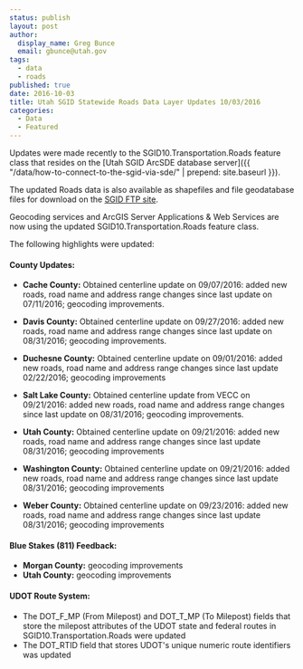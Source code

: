 ```yaml
---
status: publish
layout: post
author:
  display_name: Greg Bunce
  email: gbunce@utah.gov
tags:
  - data
  - roads
published: true
date: 2016-10-03
title: Utah SGID Statewide Roads Data Layer Updates 10/03/2016
categories:
  - Data
  - Featured
---
```


Updates were made recently to the SGID10.Transportation.Roads feature class that resides on the [Utah SGID ArcSDE database server]({{ "/data/how-to-connect-to-the-sgid-via-sde/" | prepend: site.baseurl }}).

The updated Roads data is also available as shapefiles and file geodatabase files for download on the [SGID FTP site](ftp://ftp.agrc.utah.gov/UtahSGID_Vector/UTM12_NAD83/TRANSPORTATION/PackagedData/_Statewide/UtahRoadAndHighwaySystem/).

Geocoding services and ArcGIS Server Applications & Web Services are now using the updated SGID10.Transportation.Roads feature class.

The following highlights were updated:

#### County Updates:

- **Cache County:** Obtained centerline update on 09/07/2016: added new roads, road name and address range changes since last update on 07/11/2016; geocoding improvements.

- **Davis County:** Obtained centerline update on 09/27/2016: added new roads, road name and address range changes since last update on 08/31/2016; geocoding improvements.

- **Duchesne County:** Obtained centerline update on 09/01/2016: added new roads, road name and address range changes since last update 02/22/2016; geocoding improvements

- **Salt Lake County:** Obtained centerline update from VECC on 09/21/2016: added new roads, road name and address range changes since last update on 08/31/2016; geocoding improvements.

- **Utah County:** Obtained centerline update on 09/21/2016: added new roads, road name and address range changes since last update 08/31/2016; geocoding improvements

- **Washington County:** Obtained centerline update on 09/21/2016: added new roads, road name and address range changes since last update 08/31/2016; geocoding improvements

- **Weber County:** Obtained centerline update on 09/23/2016: added new roads, road name and address range changes since last update 08/31/2016; geocoding improvements

#### Blue Stakes (811) Feedback:

 - **Morgan County:** geocoding improvements
 - **Utah County:** geocoding improvements

#### UDOT Route System:

- The DOT_F_MP (From Milepost) and DOT_T_MP (To Milepost) fields that store the milepost attributes of the UDOT state and federal routes in SGID10.Transportation.Roads were updated
- The DOT_RTID field that stores UDOT's unique numeric route identifiers was updated
 